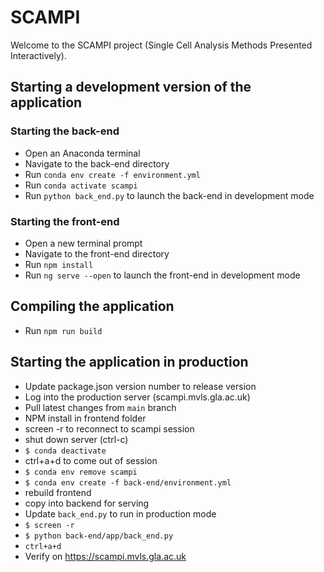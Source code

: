 # SCAMPI

Welcome to the SCAMPI project (Single Cell Analysis Methods Presented Interactively).

## Starting a development version of the application
### Starting the back-end
- Open an Anaconda terminal
- Navigate to the back-end directory
- Run `conda env create -f environment.yml`
- Run `conda activate scampi`
- Run `python back_end.py` to launch the back-end in development mode
### Starting the front-end
- Open a new terminal prompt
- Navigate to the front-end directory
- Run `npm install`
- Run `ng serve --open` to launch the front-end in development mode

## Compiling the application
- Run `npm run build`

## Starting the application in production

* Update package.json version number to release version
* Log into the production server (scampi.mvls.gla.ac.uk)
* Pull latest changes from `main` branch
* NPM install in frontend folder
* screen -r to reconnect to scampi session
* shut down server (ctrl-c)
* `$ conda deactivate`
* ctrl+a+d to come out of session
* `$ conda env remove scampi`
* `$ conda env create -f back-end/environment.yml`
* rebuild frontend
* copy into backend for serving
* Update `back_end.py` to run in production mode
* `$ screen -r`
* `$ python back-end/app/back_end.py`
* `ctrl+a+d`
* Verify on https://scampi.mvls.gla.ac.uk